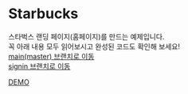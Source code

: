 # Starbucks

스타벅스 랜딩 페이지(홈페이지)를 만드는 예제입니다.  
꼭 아래 내용 모두 읽어보시고 완성된 코드도 확인해 보세요!  
[main(master) 브랜치로 이동](https://github.com/androboy2021/starbucks/tree/main)  
[signin 브랜치로 이동](https://github.com/androboy2021/starbucks/tree/signin)    

[DEMO](https://boisterous-empanada-a8a458.netlify.app)  


